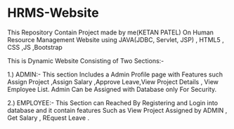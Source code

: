 # HRMS-Website
This Repository Contain Project made by me(KETAN PATEL) On Human Resource Management Website using JAVA(JDBC, Servlet, JSP) , HTML5 , CSS ,JS ,Bootstrap 

This is Dynamic Website Consisting of Two Sections:-

1.) ADMIN:- This section Includes a Admin Profile page with Features such Assign Project ,Assign Salary ,Approve Leave,View Project Details , View Employee List. Admin Can be Assigned with Database only For Security.

2.) EMPLOYEE:- This Section can Reached By Registering and Login into database and it contain features Such as View Project Assigned by ADMIN , Get Salary , REquest Leave . 
